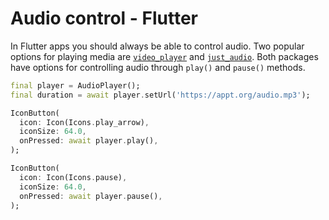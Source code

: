 # Audio control - Flutter

In Flutter apps you should always be able to control audio. Two popular options for playing media are [`video_player`](https://pub.dev/packages/video_player) and [`just_audio`](https://pub.dev/packages/just_audio). Both packages have options for controlling audio through `play()` and `pause()` methods.

```dart
final player = AudioPlayer();
final duration = await player.setUrl('https://appt.org/audio.mp3');

IconButton(
  icon: Icon(Icons.play_arrow),
  iconSize: 64.0,
  onPressed: await player.play(),
);

IconButton(
  icon: Icon(Icons.pause),
  iconSize: 64.0,
  onPressed: await player.pause(),
);
```
